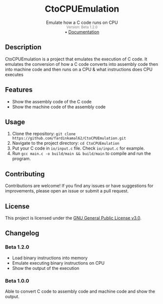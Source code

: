 <div align="center"><h1>CtoCPUEmulation</h1></div>
<div align="center">Emulate how a C code runs on CPU</div>
<div align="center" style="color: grey"><sub>Version: Beta 1.2.0</sub></div>
<div align="center">
    •
    <a href="https://docs.google.com/document/d/1nFtFiSOII9s5k_dbEd0aYju97Wj9iX1dYfyFI1vBiF0/edit#heading=h.6ll8yxyq48ox" target='_blank'>Documentation</a>
    </strong>
</div>

## Description
CtoCPUEmulation is a project that emulates the execution of C code. It emulates the conversion of how a C code converts into assembly code then into machine code and then runs on a CPU & what instructions does CPU executes

## Features
- Show the assembly code of the C code
- Show the machine code of the assembly code

## Usage
1. Clone the repository: `git clone https://github.com/fardinkamal62/CtoCPUEmulation.git`
2. Navigate to the project directory: `cd CtoCPUEmulation`
3. Put your C code in `io/input.c` file. Check `io/input.c` for example.
3. Run `gcc main.c -o build/main && build/main` to compile and run the program.

## Contributing
Contributions are welcome! If you find any issues or have suggestions for improvements, please open an issue or submit a pull request.

## License
This project is licensed under the [GNU General Public License v3.0](LICENSE).

## Changelog
### Beta 1.2.0
- Load binary instructions into memory
- Emulate executing binary instructions on CPU
- Show the output of the execution

### Beta 1.0.0

Able to convert C code to assembly code and machine code and show the output.
